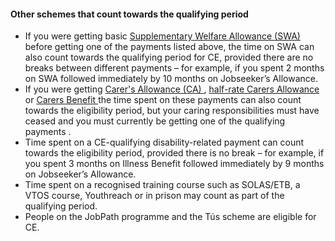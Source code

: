 ####  Other schemes that count towards the qualifying period

  * If you were getting basic [ Supplementary Welfare Allowance (SWA) ](/en/social-welfare/supplementary-welfare-schemes/supplementary-welfare-allow/) before getting one of the payments listed above, the time on SWA can also count towards the qualifying period for CE, provided there are no breaks between different payments – for example, if you spent 2 months on SWA followed immediately by 10 months on Jobseeker’s Allowance. 
  * If you were getting [ Carer's Allowance (CA) ](/en/social-welfare/carers/carers-allowance/) , [ half-rate Carers Allowance ](/en/social-welfare/carers/half-rate-carers-allowance/) or [ Carers Benefit ](/en/social-welfare/carers/carers-benefit/) the time spent on these payments can also count towards the eligibility period, but your caring responsibilities must have ceased and you must currently be getting one of the qualifying payments . 
  * Time spent on a CE-qualifying disability-related payment can count towards the eligibility period, provided there is no break – for example, if you spent 3 months on Illness Benefit followed immediately by 9 months on Jobseeker’s Allowance. 
  * Time spent on a recognised training course such as SOLAS/ETB, a VTOS course, Youthreach or in prison may count as part of the qualifying period. 
  * People on the JobPath programme and the Tús scheme are eligible for CE. 
